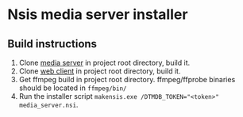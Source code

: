 # Nsis media server installer

## Build instructions

1. Clone [media server](https://github.com/dog4ik/media-server) in project root directory, build it. 
2. Clone [web client](https://github.com/dog4ik/media-server-web) in project root directory, build it. 
3. Get ffmpeg build in project root directory. ffmpeg/ffprobe binaries should be located in `ffmpeg/bin/`
4. Run the installer script `makensis.exe /DTMDB_TOKEN="<token>" media_server.nsi`.
